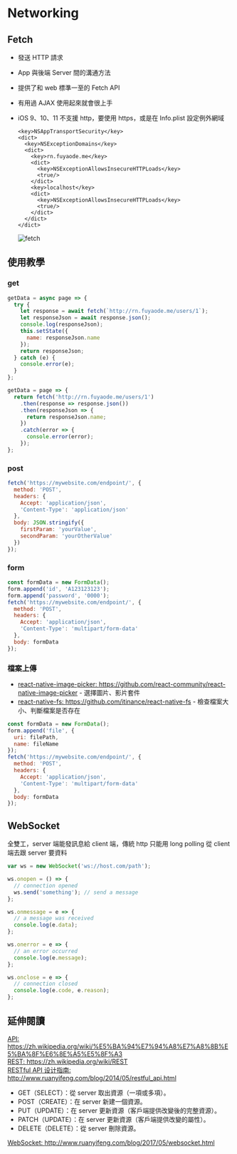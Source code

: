 # Networking

## Fetch

- 發送 HTTP 請求

- App 與後端 Server 間的溝通方法

- 提供了和 web 標準一至的 Fetch API

- 有用過 AJAX 使用起來就會很上手

- iOS 9、10、11 不支援 http，要使用 https，或是在 Info.plist 設定例外網域

  ```plist
  <key>NSAppTransportSecurity</key>
  <dict>
    <key>NSExceptionDomains</key>
    <dict>
      <key>rn.fuyaode.me</key>
      <dict>
        <key>NSExceptionAllowsInsecureHTTPLoads</key>
        <true/>
      </dict>
      <key>localhost</key>
      <dict>
        <key>NSExceptionAllowsInsecureHTTPLoads</key>
        <true/>
      </dict>
    </dict>
  </dict>
  ```

  ![fetch](./assets/fetch.png)

## 使用教學

### get

```js
getData = async page => {
  try {
    let response = await fetch(`http://rn.fuyaode.me/users/1`);
    let responseJson = await response.json();
    console.log(responseJson);
    this.setState({
      name: responseJson.name
    });
    return responseJson;
  } catch (e) {
    console.error(e);
  }
};
```

```js
getData = page => {
  return fetch('http://rn.fuyaode.me/users/1')
    .then(response => response.json())
    .then(responseJson => {
      return responseJson.name;
    })
    .catch(error => {
      console.error(error);
    });
};
```

### post

```js
fetch('https://mywebsite.com/endpoint/', {
  method: 'POST',
  headers: {
    Accept: 'application/json',
    'Content-Type': 'application/json'
  },
  body: JSON.stringify({
    firstParam: 'yourValue',
    secondParam: 'yourOtherValue'
  })
});
```

### form

```js
const formData = new FormData();
form.append('id', 'A123123123');
form.append('password', '0000');
fetch('https://mywebsite.com/endpoint/', {
  method: 'POST',
  headers: {
    Accept: 'application/json',
    'Content-Type': 'multipart/form-data'
  },
  body: formData
});
```

### 檔案上傳

- [react-native-image-picker: <https://github.com/react-community/react-native-image-picker>](https://github.com/react-community/react-native-image-picker) - 選擇圖片、影片套件
- [react-native-fs: <https://github.com/itinance/react-native-fs>](https://github.com/itinance/react-native-fs) - 檢查檔案大小、判斷檔案是否存在

```js
const formData = new FormData();
form.append('file', {
  uri: filePath,
  name: fileName
});
fetch('https://mywebsite.com/endpoint/', {
  method: 'POST',
  headers: {
    Accept: 'application/json',
    'Content-Type': 'multipart/form-data'
  },
  body: formData
});
```

## WebSocket

全雙工，server 端能發訊息給 client 端，傳統 http 只能用 long polling 從 client 端去跟 server 要資料

```js
var ws = new WebSocket('ws://host.com/path');

ws.onopen = () => {
  // connection opened
  ws.send('something'); // send a message
};

ws.onmessage = e => {
  // a message was received
  console.log(e.data);
};

ws.onerror = e => {
  // an error occurred
  console.log(e.message);
};

ws.onclose = e => {
  // connection closed
  console.log(e.code, e.reason);
};
```

## 延伸閱讀

[API: <https://zh.wikipedia.org/wiki/%E5%BA%94%E7%94%A8%E7%A8%8B%E5%BA%8F%E6%8E%A5%E5%8F%A3>](https://zh.wikipedia.org/wiki/%E5%BA%94%E7%94%A8%E7%A8%8B%E5%BA%8F%E6%8E%A5%E5%8F%A3)  
[REST: <https://zh.wikipedia.org/wiki/REST>](https://zh.wikipedia.org/wiki/REST)  
[RESTful API 设计指南: <http://www.ruanyifeng.com/blog/2014/05/restful_api.html>](http://www.ruanyifeng.com/blog/2014/05/restful_api.html)

- GET（SELECT）：從 server 取出資源（一項或多項）。
- POST（CREATE）：在 server 新建一個資源。
- PUT（UPDATE）：在 server 更新資源（客戶端提供改變後的完整資源）。
- PATCH（UPDATE）：在 server 更新資源（客戶端提供改變的屬性）。
- DELETE（DELETE）：從 server 刪除資源。

[WebSocket: <http://www.ruanyifeng.com/blog/2017/05/websocket.html>](http://www.ruanyifeng.com/blog/2017/05/websocket.html)
